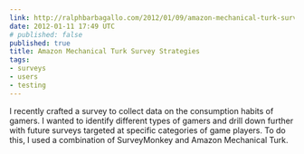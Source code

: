 ```yaml
---
link: http://ralphbarbagallo.com/2012/01/09/amazon-mechanical-turk-survey-strategies/
date: 2012-01-11 17:49 UTC
# published: false
published: true
title: Amazon Mechanical Turk Survey Strategies
tags:
- surveys
- users
- testing
---
```


I recently crafted a survey to collect data on the consumption habits of gamers. I wanted to identify different types of gamers and drill down further with future surveys targeted at specific categories of game players. To do this, I used a combination of SurveyMonkey and Amazon Mechanical Turk.
